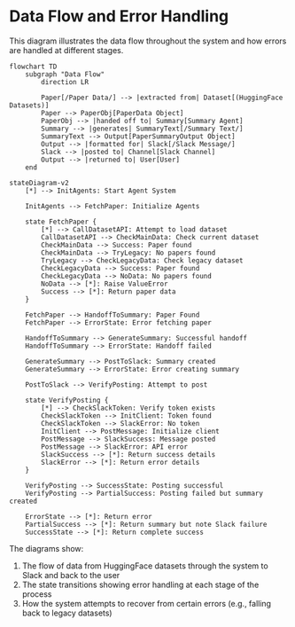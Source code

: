 # Data Flow and Error Handling

This diagram illustrates the data flow throughout the system and how errors are handled at different stages.

```mermaid
flowchart TD
    subgraph "Data Flow"
        direction LR
        
        Paper[/Paper Data/] --> |extracted from| Dataset[(HuggingFace Datasets)]
        Paper --> PaperObj[PaperData Object]
        PaperObj --> |handed off to| Summary[Summary Agent]
        Summary --> |generates| SummaryText[/Summary Text/]
        SummaryText --> Output[PaperSummaryOutput Object]
        Output --> |formatted for| Slack[/Slack Message/]
        Slack --> |posted to| Channel[Slack Channel]
        Output --> |returned to| User[User]
    end
```

```mermaid
stateDiagram-v2
    [*] --> InitAgents: Start Agent System
    
    InitAgents --> FetchPaper: Initialize Agents
    
    state FetchPaper {
        [*] --> CallDatasetAPI: Attempt to load dataset
        CallDatasetAPI --> CheckMainData: Check current dataset
        CheckMainData --> Success: Paper found
        CheckMainData --> TryLegacy: No papers found
        TryLegacy --> CheckLegacyData: Check legacy dataset
        CheckLegacyData --> Success: Paper found
        CheckLegacyData --> NoData: No papers found
        NoData --> [*]: Raise ValueError
        Success --> [*]: Return paper data
    }
    
    FetchPaper --> HandoffToSummary: Paper Found
    FetchPaper --> ErrorState: Error fetching paper
    
    HandoffToSummary --> GenerateSummary: Successful handoff
    HandoffToSummary --> ErrorState: Handoff failed
    
    GenerateSummary --> PostToSlack: Summary created
    GenerateSummary --> ErrorState: Error creating summary
    
    PostToSlack --> VerifyPosting: Attempt to post
    
    state VerifyPosting {
        [*] --> CheckSlackToken: Verify token exists
        CheckSlackToken --> InitClient: Token found
        CheckSlackToken --> SlackError: No token
        InitClient --> PostMessage: Initialize client
        PostMessage --> SlackSuccess: Message posted
        PostMessage --> SlackError: API error
        SlackSuccess --> [*]: Return success details
        SlackError --> [*]: Return error details
    }
    
    VerifyPosting --> SuccessState: Posting successful
    VerifyPosting --> PartialSuccess: Posting failed but summary created
    
    ErrorState --> [*]: Return error
    PartialSuccess --> [*]: Return summary but note Slack failure
    SuccessState --> [*]: Return complete success
```

The diagrams show:
1. The flow of data from HuggingFace datasets through the system to Slack and back to the user
2. The state transitions showing error handling at each stage of the process
3. How the system attempts to recover from certain errors (e.g., falling back to legacy datasets) 